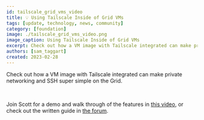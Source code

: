 ```yaml
---
id: tailscale_grid_vms_video
title: 💡 Using Tailscale Inside of Grid VMs
tags: [update, technology, news, community]
category: [foundation]
image: ./tailscale_grid_vms_video.png
image_caption: Using Tailscale Inside of Grid VMs
excerpt: Check out how a VM image with Tailscale integrated can make private networking and SSH super simple on the Grid.
authors: [sam_taggart]
created: 2023-02-28
---
```


Check out how a VM image with Tailscale integrated can make private networking and SSH super simple on the Grid.

<br/>

Join Scott for a demo and walk through of the features in [this video](https://youtu.be/Boqjo6WS7SM), or check out the written guide in [the forum](https://forum.threefold.io/t/ubuntu-tailscale-micro-vm/3793).